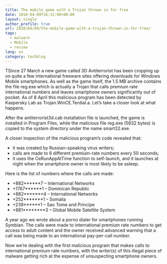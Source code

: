 ```yaml
---
title: The mobile game with a Trojan thrown in for free
date: 2010-04-09T16:31:00+00:00
layout: single
author_profile: true
url: 2010/04/09/the-mobile-game-with-a-trojan-thrown-in-for-free/
tags:
  - malware
  - Mobile
  - review
lang: en
category: techblog
---
```

TSince 27 March a new game called 3D Antiterrorist has been cropping up on quite a few international freeware sites offering downloads for Windows Mobile smartphones. As well as the game itself, the 1.5 MB archive contains the file reg.exe which is actually a Trojan that calls premium rate international numbers and leaves smartphone owners significantly out of pocket. As of 8 April this malicious program has been detected by Kaspersky Lab as Trojan.WinCE.Terdial.a. Let’s take a closer look at what happens.

After the antiterrorist3d.cab installation file is launched, the game is installed in Program Files, while the malicious file reg.exe (5632 bytes) is copied to the system directory under the name smart32.exe.

A closer inspection of the malicious program’s code revealed that:

*   it was created by Russian-speaking virus writers;
*   calls are made to 6 different premium-rate numbers every 50 seconds;
*   it uses the CeRunAppAtTime function to self-launch, and it launches at night when the smartphone owner is most likely to be asleep.

Here is the list of numbers where the calls are made:

*   +882******7 – International Networks
*   +1767******1 – Dominican Republic
*   +882*******4 – International Networks
*   +252*******1 – Somalia
*   +239******1 – Sao Tome and Principe
*   +881********3 – Global Mobile Satellite System

A year ago we wrote about a porno dialer for smartphones running Symbian. The calls were made to international premium rate numbers to get access to adult content and the owner received advanced warning that a call was being made to an international pay-per-call number.

Now we’re dealing with the first malicious program that makes calls to international premium rate numbers, with the writer(s) of this illegal piece of malware getting rich at the expense of unsuspecting smartphone owners.